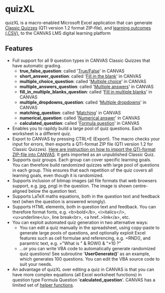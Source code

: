 # quizXL
quizXL is a macro-enabled Microsoft Excel application that can generate [Classic Quizzes](https://community.canvaslms.com/t5/Instructor-Guide/How-do-I-create-a-quiz-with-individual-questions/ta-p/1248) (QTI version 1.2 format ZIP-file), and [learning outcomes (.CSV)](https://community.canvaslms.com/t5/Instructor-Guide/How-do-I-import-outcomes-for-a-course/ta-p/702), to the CANVAS LMS digital learning platform

## Features
- Full support for all 9 question types in CANVAS Classic Quizzes that have automatic grading.
  - **true_false_question**: called '[True/False](https://community.canvaslms.com/t5/Instructor-Guide/How-do-I-create-a-True-False-quiz-question/ta-p/927)' in CANVAS
  - **short_answer_question**: called '[Fill in the blank](https://community.canvaslms.com/t5/Instructor-Guide/How-do-I-create-a-Fill-in-the-Blank-quiz-question/ta-p/889)' in CANVAS
  - **multiple_choice_question**: called '[Multiple choice](https://community.canvaslms.com/t5/Instructor-Guide/How-do-I-create-a-Multiple-Choice-quiz-question/ta-p/682)' in CANVAS
  - **multiple_answers_question**: called '[Multiple answers](https://community.canvaslms.com/t5/Instructor-Guide/How-do-I-create-a-Multiple-Answers-quiz-question/ta-p/924)' in CANVAS
  - **fill_in_multiple_blanks_question**: called '[Fill in multiple blanks](https://community.canvaslms.com/t5/Instructor-Guide/How-do-I-create-a-Fill-in-Multiple-Blanks-quiz-question/ta-p/923)' in CANVAS
  - **multiple_dropdowns_question**: called '[Multiple dropdowns](https://community.canvaslms.com/t5/Instructor-Guide/How-do-I-create-a-Multiple-Dropdown-quiz-question/ta-p/916)' in CANVAS
  - **matching_question**: called '[Matching](https://community.canvaslms.com/t5/Instructor-Guide/How-do-I-create-a-Matching-quiz-question/ta-p/918)' in CANVAS
  - **numerical_question**: called '[Numerical answer](https://community.canvaslms.com/t5/Instructor-Guide/How-do-I-create-a-Numerical-Answer-quiz-question/ta-p/919)' in CANVAS
  - **calculated_question**: called '[Formula question](https://community.canvaslms.com/t5/Instructor-Guide/How-do-I-create-a-Formula-quiz-question-with-a-single-variable/ta-p/920)' in CANVAS
- Enables you to rapildy build a large pool of quiz questions. Each worksheet is a different quiz.
- Export to CANVAS by pressing CTRL+E (Export). The macro checks your input for errors, then exports a QTI-format ZIP file (QTI version 1.2 for Classic Quizzes). [Here are instruction on how to import the QTI-format ZIP-file into CANVAS](https://community.canvaslms.com/t5/Instructor-Guide/How-do-I-import-quizzes-from-QTI-packages/ta-p/1046). It gets imported as an unpublished Classic Quiz.
- Supports quiz groups. Each group can cover specific learning goals. You can therefore build randomized quizzes with large pool of questions in each group. This ensures that each repetition of the quiz covers all learning goals, even though it is randomized.
- Supports inclusion of bitmap images (all file formats that web browsers support, e.g. jpg, png) in the question. The image is shown centre-aligned below the question text.
- Supports LaTeX maths equations, both in the question text and feedback text (when the question is answered wrongly).
- Supports HTML elements, both in question text and feedback. You can therefore format fonts, e.g. &lt;b&gt;bold&lt;/b&gt;, &lt;i&gt;italics&lt;/i&gt;, &lt;u&gt;underline&lt;/u&gt;, line break&lt;br&gt;, &lt;a href..&gt;link&lt;/a&gt;, etc.
- You can exploit automated quiz generation in two alternative ways:
  - You can edit a quiz manually in the spreadsheet, using copy-paste to generate large pools of questions, and optionally exploit Excel features such as cell formulae and referencing, e.g. =RND(), and paramtric text, e.g. ="What is " & ROW() & "×10 ?"
  - ...or you can write VBA code to automatically generate randomized quiz questions! See subroutine '**UserGenerate()**' as an example, which generates 100 questions. You can edit the VBA source code to suit your needs.
- An advantage of quizXL over editing a quiz in CANVAS is that you can have more complex equations (all Excel worksheet functions) in question type Formula Question '**calculated_question**'. CANVAS has a limited set of [helper functions](https://community.canvaslms.com/t5/Canvas-Resource-Documents/Canvas-Formula-Quiz-Question-Helper-Functions/ta-p/387062).
